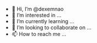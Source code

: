 - 👋 Hi, I’m @dexemnao
- 👀 I’m interested in ...
- 🌱 I’m currently learning ...
- 💞️ I’m looking to collaborate on ...
- 📫 How to reach me ...

<!---
dexemnao/dexemnao is a ✨ special ✨ repository because its `README.md` (this file) appears on your GitHub profile.
You can click the Preview link to take a look at your changes.
--->
